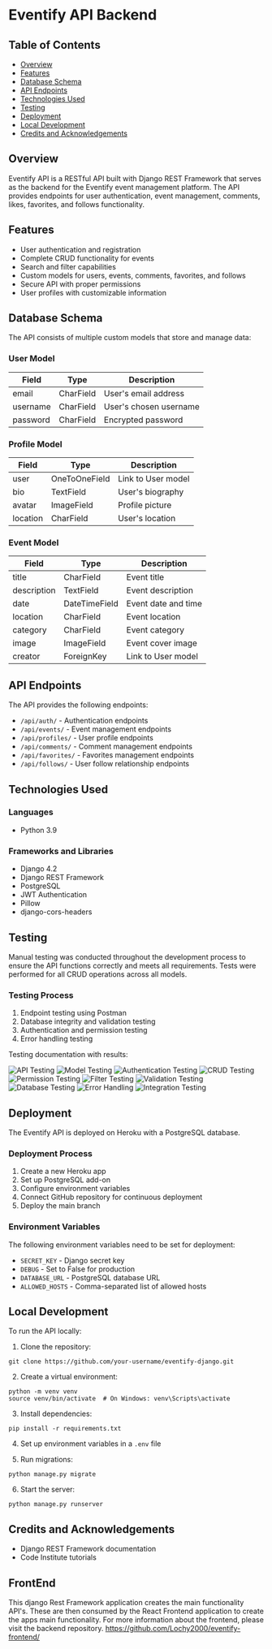 # Eventify API Backend

## Table of Contents

- [Overview](#overview)
- [Features](#features)
- [Database Schema](#database-schema)
- [API Endpoints](#api-endpoints)
- [Technologies Used](#technologies-used)
- [Testing](#testing)
- [Deployment](#deployment)
- [Local Development](#local-development)
- [Credits and Acknowledgements](#credits-and-acknowledgements)

## Overview

Eventify API is a RESTful API built with Django REST Framework that serves as the backend for the Eventify event management platform. The API provides endpoints for user authentication, event management, comments, likes, favorites, and follows functionality.

## Features

- User authentication and registration
- Complete CRUD functionality for events
- Search and filter capabilities
- Custom models for users, events, comments, favorites, and follows
- Secure API with proper permissions
- User profiles with customizable information

## Database Schema

The API consists of multiple custom models that store and manage data:

### User Model
| Field | Type | Description |
|-------|------|-------------|
| email | CharField | User's email address |
| username | CharField | User's chosen username |
| password | CharField | Encrypted password |

### Profile Model
| Field | Type | Description |
|-------|------|-------------|
| user | OneToOneField | Link to User model |
| bio | TextField | User's biography |
| avatar | ImageField | Profile picture |
| location | CharField | User's location |

### Event Model
| Field | Type | Description |
|-------|------|-------------|
| title | CharField | Event title |
| description | TextField | Event description |
| date | DateTimeField | Event date and time |
| location | CharField | Event location |
| category | CharField | Event category |
| image | ImageField | Event cover image |
| creator | ForeignKey | Link to User model |

## API Endpoints

The API provides the following endpoints:

- `/api/auth/` - Authentication endpoints
- `/api/events/` - Event management endpoints
- `/api/profiles/` - User profile endpoints
- `/api/comments/` - Comment management endpoints
- `/api/favorites/` - Favorites management endpoints
- `/api/follows/` - User follow relationship endpoints

## Technologies Used

### Languages
- Python 3.9

### Frameworks and Libraries
- Django 4.2
- Django REST Framework
- PostgreSQL
- JWT Authentication
- Pillow
- django-cors-headers

## Testing

Manual testing was conducted throughout the development process to ensure the API functions correctly and meets all requirements. Tests were performed for all CRUD operations across all models.

### Testing Process

1. Endpoint testing using Postman
2. Database integrity and validation testing
3. Authentication and permission testing
4. Error handling testing

Testing documentation with results:

![API Testing](image.png)
![Model Testing](image-1.png)
![Authentication Testing](image-2.png)
![CRUD Testing](image-3.png)
![Permission Testing](image-4.png)
![Filter Testing](image-5.png)
![Validation Testing](image-6.png)
![Database Testing](image-7.png)
![Error Handling](image-8.png)
![Integration Testing](image-9.png)

## Deployment

The Eventify API is deployed on Heroku with a PostgreSQL database.

### Deployment Process

1. Create a new Heroku app
2. Set up PostgreSQL add-on
3. Configure environment variables
4. Connect GitHub repository for continuous deployment
5. Deploy the main branch

### Environment Variables

The following environment variables need to be set for deployment:

- `SECRET_KEY` - Django secret key
- `DEBUG` - Set to False for production
- `DATABASE_URL` - PostgreSQL database URL
- `ALLOWED_HOSTS` - Comma-separated list of allowed hosts

## Local Development

To run the API locally:

1. Clone the repository:
```
git clone https://github.com/your-username/eventify-django.git
```

2. Create a virtual environment:
```
python -m venv venv
source venv/bin/activate  # On Windows: venv\Scripts\activate
```

3. Install dependencies:
```
pip install -r requirements.txt
```

4. Set up environment variables in a `.env` file

5. Run migrations:
```
python manage.py migrate
```

6. Start the server:
```
python manage.py runserver
```

## Credits and Acknowledgements

- Django REST Framework documentation
- Code Institute tutorials

## FrontEnd
This django Rest Framework application creates the main functionality API's. These are then consumed by the React Frontend application to create the apps main functionality. For more information about the frontend, please visit the backend repository.
https://github.com/Lochy2000/eventify-frontend/
